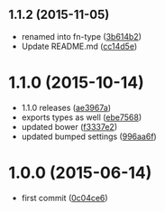 <a name="1.1.2"></a>
## 1.1.2 (2015-11-05)


* renamed into fn-type ([3b614b2](https://github.com/kikobeats/fn-type/commit/3b614b2))
* Update README.md ([cc14d5e](https://github.com/kikobeats/fn-type/commit/cc14d5e))



<a name="1.1.0"></a>
# 1.1.0 (2015-10-14)


* 1.1.0 releases ([ae3967a](https://github.com/kikobeats/fn-type/commit/ae3967a))
* exports types as well ([ebe7568](https://github.com/kikobeats/fn-type/commit/ebe7568))
* updated bower ([f3337e2](https://github.com/kikobeats/fn-type/commit/f3337e2))
* updated bumped settings ([996aa6f](https://github.com/kikobeats/fn-type/commit/996aa6f))



<a name="1.0.0"></a>
# 1.0.0 (2015-06-14)


* first commit ([0c04ce6](https://github.com/kikobeats/fn-type/commit/0c04ce6))



